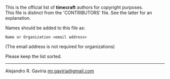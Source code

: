 
This is the official list of **timecraft** authors for copyright purposes.  
This file is distinct from the 'CONTRIBUTORS' file. See the latter for an explanation.

Names should be added to this file as:

	Name or Organization <email address>

(The email address is not required for organizations)

Please keep the list sorted.
* * *

Alejandro R. Gaviria <mr.gaviria@gmail.com>

